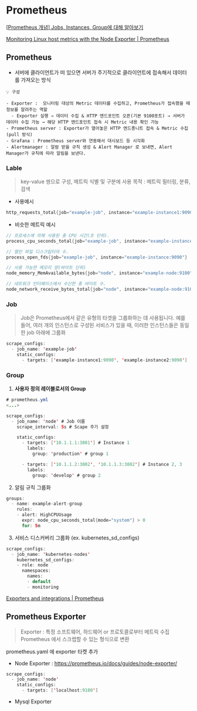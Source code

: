 

# Prometheus

[[Prometheus 개념\] Jobs, Instances, Group에 대해 알아보기](https://magpienote.tistory.com/262)

[Monitoring Linux host metrics with the Node Exporter | Prometheus](https://prometheus.io/docs/guides/node-exporter/)







## Prometheus

- 서버에 클라이언트가 떠 있으면 서버가 주기적으로 클라이언트에 접속해서 데이터를 가져오는 방식

```
💡 구성

- Exporter :  모니터링 대상의 Metric 데이터를 수집하고, Prometheus가 접속했을 때 정보를 알려주는 역할
  - Exporter 실행 → 데이터 수집 & HTTP 엔드포인트 오픈(기본 9100포트) → 서버가 데이터 수집 가능 → 해당 HTTP 엔드포인트 접속 시 Metric 내용 확인 가능
- Prometheus server : Exporter가 열어놓은 HTTP 엔드퐁니트 접속 & Metric 수집 (pull 방식)
- Grafana : Prometheus server와 연동해서 대시보드 등 시각화
- Alertmanager : 알람 받을 규칙 생성 & Alert Manager 로 보내면, Alert Manager가 규칙에 따라 알림을 보낸다.
```







### Lable

> key-value 쌍으로 구성, 메트릭 식별 및 구분에 사용 목적 : 메트릭 필터링, 분류, 검색

- 사용예시

```java
http_requests_total{job="example-job", instance="example-instance1:9090", method="GET", status="200"}
```

- 비슷한 메트릭 예시

```java
// 프로세스에 의해 사용된 총 CPU 시간(초 단위).
process_cpu_seconds_total{job="example-job", instance="example-instance:9090"}

// 열린 파일 디스크립터의 수.
process_open_fds{job="example-job", instance="example-instance:9090"}

// 사용 가능한 메모리 양(바이트 단위)
node_memory_MemAvailable_bytes{job="node", instance="example-node:9100"}

// 네트워크 인터페이스에서 수신한 총 바이트 수.
node_network_receive_bytes_total{job="node", instance="example-node:9100", device="eth0"}
```





### Job

> Job은 Prometheus에서 같은 유형의 타겟을 그룹화하는 데 사용됩니다. 예를 들어, 여러 개의 인스턴스로 구성된 서비스가 있을 때, 이러한 인스턴스들은 동일한 job 아래에 그룹화

```java
scrape_configs:
  - job_name: 'example-job'
    static_configs:
      - targets: ['example-instance1:9090', 'example-instance2:9090']
```





### Group

1. **사용자 정의 레이블로서의 Group**

```java
# prometheus.yml
<...>

scrape_configs:
  - job_name: 'node' # Job 이름
    scrape_interval: 5s # Scape 주기 설정

    static_configs:
      - targets: ['10.1.1.1:3001'] # Instance 1
        labels:
          group: 'production' # group 1

      - targets: ['10.1.1.2:3002', '10.1.1.3:3002'] # Instance 2, 3
        labels:
          group: 'develop' # group 2
```

2. 알림 규칙 그룹화

```java
groups:
  - name: example-alert-group
    rules:
    - alert: HighCPUUsage
      expr: node_cpu_seconds_total{mode="system"} > 0
      for: 5m
```

3. 서비스 디스커버리 그룹화 (ex. kubernetes_sd_configs)

```java
scrape_configs:
  - job_name: 'kubernetes-nodes'
    kubernetes_sd_configs:
    - role: node
      namespaces:
        names:
        - default
        - monitoring
```

[Exporters and integrations | Prometheus](https://prometheus.io/docs/instrumenting/exporters/#software-exposing-prometheus-metrics)







## Prometheus Exporter

> Exporter : 특정 소프트웨어, 하드웨어 or 프로토콜로부터 메트릭 수집 Prometheus 에서 스크랩할 수 있는 형식으로 변환

prometheus.yaml 에 exporter 타켓 추가

- Node Exporter : https://prometheus.io/docs/guides/node-exporter/

```java
scrape_configs:
  - job_name: 'node'
    static_configs:
      - targets: ['localhost:9100']
```

- Mysql Exporter
